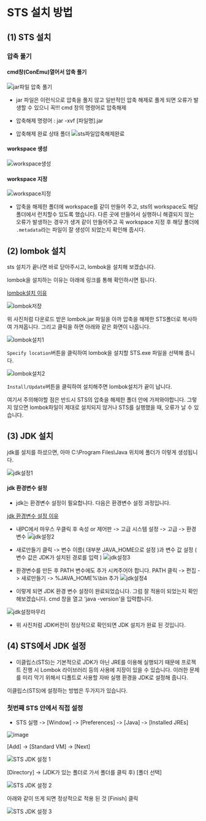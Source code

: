 # STS 설치 방법
## (1) STS 설치
### 압축 풀기 


#### cmd창(ConEmu)열어서 압축 풀기
![jar파일 압축 풀기](https://user-images.githubusercontent.com/80079066/116949136-53853500-acbc-11eb-8a17-f75b3f59e7de.PNG)
- jar 파일은 이런식으로 압축을 풀지 않고 일반적인 압축 해제로 풀게 되면 오류가 발생할 수 있으니 꼭!!! cmd 창의 명령어로 압축해제
- 압축해제 명령어 : jar -xvf [파일명].jar

- 압축해제 완료 상태 폴더
![sts파일압축해제완료](https://user-images.githubusercontent.com/80079066/116949924-8a5c4a80-acbe-11eb-92fb-30e42685a084.PNG)


#### workspace 생성
![workspace생성](https://user-images.githubusercontent.com/80079066/116949244-a101a200-acbc-11eb-8d06-2bd6247b81e6.PNG)

#### workspace 지정
![workspace지정](https://user-images.githubusercontent.com/80079066/116949381-f473f000-acbc-11eb-8cf5-31b17e9a644e.PNG)
- 압축을 해제한 폴더에 workspace를 같이 만들어 주고, sts의 workspace도 해당 폴더에서 런치할수 있도록 했습니다. 다른 곳에 만들어서 실행하니
해결되지 않는 오류가 발생하는 경우가 생겨 같이 만들어주고 꼭 workspace 지정 후 해당 폴더에 `.metadata`라는 파일이 잘 생성이 되었는지 확인해 줍시다.

## (2) lombok 설치
sts 설치가 끝나면 바로 닫아주시고, lombok을 설치해 보겠습니다.

lombok을 설치하는 이유는 아래에 링크를 통해 확인하시면 됩니다.

[lombok설치 이유]()

![lombok저장](https://user-images.githubusercontent.com/80079066/116949671-ebcfe980-acbd-11eb-9e5e-f1fca65eb9f8.PNG)

위 사진처럼 다운로드 받은 lombok.jar 파일을 아까 압축을 해제한 STS폴더로 복사하여 가져옵니다.
그리고 클릭을 하면 아래와 같은 화면이 나옵니다.

![lombok설치1](https://user-images.githubusercontent.com/80079066/116949903-7c0e2e80-acbe-11eb-8c2e-750384e8f8ff.PNG)

`Specify location`버튼을 클릭하여 lombok을 설치할 STS.exe 파일을 선택해 줍니다.

![lombok설치2](https://user-images.githubusercontent.com/80079066/116949893-74e72080-acbe-11eb-936a-397b196173c2.PNG)

`Install/Update`버튼을 클릭하여 설치해주면 lombok설치가 끝이 납니다.

여기서 주의해야할 점은 반드시 STS의 압축을 해제한 폴더 안에 가져와야합니다. 그렇지 않으면 lombok파일이 제대로 설치되지 않거나 STS를 실행했을 때, 오류가 날 수 있습니다.

## (3) JDK 설치 

jdk를 설치를 하셨으면, 아마 C:\Program Files\Java 위치에 폴더가 이렇게 생성됩니다.

![jdk설정1](https://user-images.githubusercontent.com/80079066/116951407-b679ca80-acc2-11eb-91ef-114b28b2e348.PNG)

#### jdk 환경변수 설정
- jdk는 환경변수 설정이 필요합니다. 다음은 환경변수 설정 과정입니다.
 
[jdk 환경변수 설정 이유]()

- 내PC에서 마우스 우클릭 후 속성 or 제어판 -> 고급 시스템 설정 -> 고급 -> 환경변수 
![jdk설정2](https://user-images.githubusercontent.com/80079066/116951411-b8dc2480-acc2-11eb-927a-1addc2df5fda.PNG)

- 새로만들기 클릭 -> 변수 이름( 대부분 JAVA_HOME으로 설정 )과 변수 값 설정 ( 변수 값은 JDK가 설치된 경로를 입력 ) 
![jdk설정3](https://user-images.githubusercontent.com/80079066/116951416-baa5e800-acc2-11eb-9fb7-b80aad837edf.PNG)

- 환경변수를 만든 후 PATH 변수에도 추가 시켜주어야 합니다. PATH 클릭 -> 편집 -> 새로만들기 -> %JAVA_HOME%\bin 추가 
![jdk설정4](https://user-images.githubusercontent.com/80079066/116951420-bbd71500-acc2-11eb-8d87-a872e9ee7d58.PNG)

- 이렇게 되면 JDK 환경 변수 설정이 완료되었습니다. 그럼 잘 적용이 되었는지 확인해보겠습니다. cmd 창을 열고 'java -version'을 입력합니다.

![jdk설정마무리](https://user-images.githubusercontent.com/80079066/116951424-bed20580-acc2-11eb-98af-e02ce5648f7a.PNG)

- 위 사진처럼 JDK버전이 정상적으로 확인되면 JDK 설치가 완료 된 것입니다.

## (4) STS에서 JDK 설정
- 이클립스(STS)는 기본적으로 JDK가 아닌 JRE를 이용해 실행되기 때문에 프로젝트 진행 시 Lombok 라이브러리 등의 사용에 지장이 있을 수 있습니다. 이러한 문제를 미리 막기 위해서 디폴트로 사용할 자바 실행 환경을 JDK로 설정해 줍니다. 

이클립스(STS)에 설정하는 방법은 두가지가 있습니다. 

### 첫번째 STS 안에서 직접 설정

- STS 실행 -> [Window] -> [Preferences] -> [Java] -> [Installed JREs]

![image](https://user-images.githubusercontent.com/80079066/117406962-d4586100-af48-11eb-9491-7bd82e2e2877.png)

[Add] -> [Standard VM] -> [Next]

![STS JDK 설정 1](https://user-images.githubusercontent.com/80079066/117592727-b0796300-b174-11eb-9629-4395674a9fdd.PNG)

[Directory] -> (JDK가 있는 폴더로 가서 폴더를 클릭 후) [폴더 선택]

![STS JDK 설정 2](https://user-images.githubusercontent.com/80079066/117592730-b111f980-b174-11eb-8327-ec9ab9ee05d4.PNG)

아래와 같이 뜨게 되면 정상적으로 적용 된 것 [Finish] 클릭

![STS JDK 설정 3](https://user-images.githubusercontent.com/80079066/117592733-b2432680-b174-11eb-95a5-e03f0ee80470.PNG)



